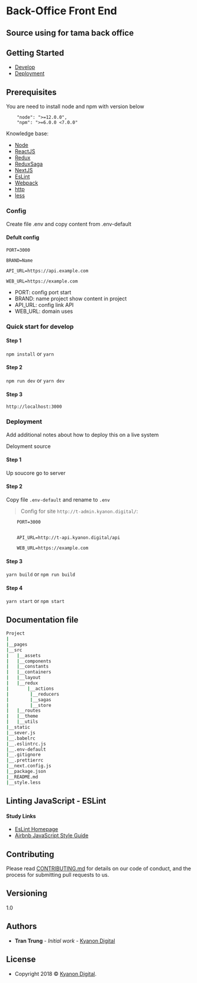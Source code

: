 # Back-Office Front End

## Source using for tama back office

## Getting Started

-   [Develop](#develop-start)
-   [Deployment](#deployment)

## Prerequisites

You are need to install node and npm with version below

```
	"node": ">=12.0.0",
	"npm": ">=6.0.0 <7.0.0"
```

Knowledge base:

-   [Node](https://nodejs.org/en/)
-   [ReactJS](https://reactjs.org/)
-   [Redux](https://github.com/reduxjs/redux)
-   [ReduxSaga](https://github.com/redux-saga/redux-saga)
-   [NextJS](https://github.com/zeit/next.js/)
-   [EsLint](http://eslint.org/)
-   [Webpack](https://webpack.js.org/)
-   [http](https://github.com/request/request)
-   [less](https://#)

### Config

Create file .env and copy content from .env-default

#### Defult config

```
PORT=3000

BRAND=Name

API_URL=https://api.example.com

WEB_URL=https://example.com

```

-   PORT: config port start
-   BRAND: name project show content in project
-   API_URL: config link API
-   WEB_URL: domain uses

### <a id="develop-start"></a>Quick start for develop

#### Step 1

`npm install` or `yarn`

#### Step 2

`npm run dev` or `yarn dev`

#### Step 3

`http://localhost:3000`

### Deployment

Add additional notes about how to deploy this on a live system

Deloyment source

#### Step 1

Up soucore go to server

#### Step 2

Copy file `.env-default` and rename to `.env`

> Config for site `http://t-admin.kyanon.digital/`:

```
    PORT=3000


    API_URL=http://t-api.kyanon.digital/api

    WEB_URL=https://example.com

```

#### Step 3

`yarn build` or `npm run build`

#### Step 4

`yarn start` or `npm start`

## Documentation file

```bash
Project
|
|__pages
|__src
|   |__assets
|   |__components
|   |__constants
|   |__containers
|   |__layout
|   |__redux
|       |__actions
|        |__reducers
|        |__sagas
|        |__store
|   |__routes
|   |__theme
|   |__utils
|__static
|__sever.js
|__.babelrc
|__.eslintrc.js
|__.env-default
|__.gitignore
|__.prettierrc
|__next.config.js
|__package.json
|__README.md
|__style.less
```

## Linting JavaScript - ESLint

#### Study Links

-   [EsLint Homepage](http://eslint.org/)
-   [Airbnb JavaScript Style Guide](https://github.com/airbnb/javascript)

## Contributing

Please read [CONTRIBUTING.md](https://gist.github.com/PurpleBooth/b24679402957c63ec426) for details on our code of conduct, and the process for submitting pull requests to us.

## Versioning

1.0

## Authors

-   **Tran Trung** - _Initial work_ - [Kyanon Digital](https://work-65962096.facebook.com/profile.php?id=100028306442370)

## License

-   Copyright 2018 © <a href="http://fvcproductions.com" target="_blank">Kyanon Digital</a>.
